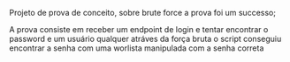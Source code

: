 Projeto de prova de conceito, sobre brute force
a prova foi um successo;

A prova consiste em receber um endpoint de login e tentar encontrar o password e um usuário qualquer atráves da força bruta
o script conseguiu encontrar a senha com uma worlista manipulada com a senha correta